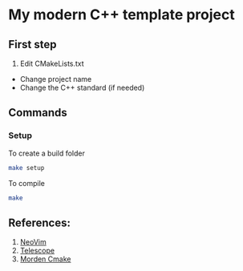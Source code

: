 # My modern C++ template project


## First step

1. Edit CMakeLists.txt
  * Change project name
  * Change the C++ standard (if needed)



## Commands

### Setup

To create a build folder
```bash
make setup
```

To compile
```bash
make
```



## References:
1. [NeoVim]()
1. [Telescope]()
1. [Morden Cmake](https://cliutils.gitlab.io/modern-cmake/)
